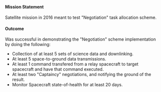 #### Mission Statement
Satellite mission in 2016 meant to test "Negotiation" task allocation scheme.
#### Outcome
Was successful in demonstrating the "Negotiation" scheme implementation by doing the following:
* Collection of at least 5 sets of science data and downlinking.
* At least 5 space-to-ground data transmissions.
* At least 1 command transfered from a relay spacecraft to target spacecraft and have that command executed.
* At least two "Captaincy" negotiations, and notifying the ground of the result.
* Monitor Spacecraft state-of-health for at least 20 days.
